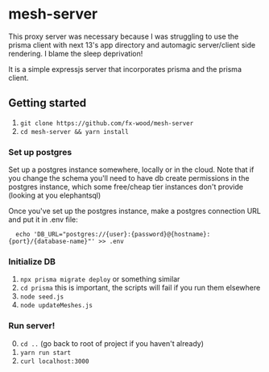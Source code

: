 # mesh-server
This proxy server was necessary because I was struggling to use the prisma 
client with next 13's app directory and automagic server/client side rendering.
I blame the sleep deprivation!

It is a simple expressjs server that incorporates prisma and the prisma client. 

## Getting started
1. `git clone https://github.com/fx-wood/mesh-server`
2. `cd mesh-server && yarn install`

### Set up postgres
Set up a postgres instance somewhere, locally or in the cloud. Note that if you change
the schema you'll need to have db create permissions in the postgres instance, which
some free/cheap tier instances don't provide (looking at you elephantsql)

Once you've set up the postgres instance, make a postgres connection URL 
and put it in .env file:
```
  echo 'DB_URL="postgres://{user}:{password}@{hostname}:{port}/{database-name}"' >> .env
```

### Initialize DB
1. `npx prisma migrate deploy` or something similar
2. `cd prisma` this is important, the scripts will fail if you run them elsewhere
3. `node seed.js`
4. `node updateMeshes.js`

### Run server!
0. `cd ..` (go back to root of project if you haven't already)
1. `yarn run start`
2. `curl localhost:3000`
